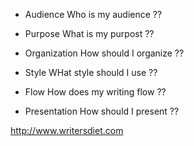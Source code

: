 * Audience        Who is my audience ??

* Purpose         What is my purpost ??

* Organization    How should I organize ??
 
* Style           WHat style should I use ??

* Flow            How does my writing flow ??

* Presentation    How should I present ??

http://www.writersdiet.com